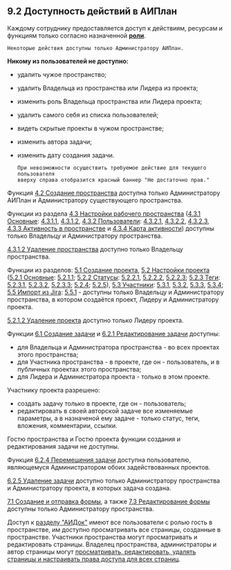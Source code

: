 ## 9.2 Доступность действий в АИПлан

 Каждому сотруднику предоставляется доступ к действиям, ресурсам и функциям только согласно назначенной [**роли**](9.1_roles.md).

    Некоторые действия доступны только Администратору АИПлан.  

**Никому из пользователей не доступно:**

- удалить чужое пространство;  
- удалить Владельца из пространства или Лидера из проекта;   
- изменить роль Владельца пространства или Лидера проекта;
- удалить самого себя из списка пользователей;
- видеть скрытые проекты в чужом пространстве;
- изменить автора задачи;
- изменить дату создания задачи.  

      При невозможности осуществить требуемое действие для текущего пользователя
      вверху справа отобразится красный баннер "Не достаточно прав."  

Функция [4.2 Создание пространства](../4_workspace/4.2_create.md) доступна только Администратору АИПлан и Администратору существующего пространства.

Функции из раздела [4.3 Настройки рабочего пространства](../4_workspace/4.3_settings/4.3_settings.md) ([4.3.1 Основные](../4_workspace/4.3_settings/4.3.1_main/4.3.1_main_.md): [4.3.1.1](../4_workspace/4.3_settings/4.3.1_main/4.3.1.1_edit.md), [4.3.1.2](../4_workspace/4.3_settings/4.3.1_main/4.3.1.2_delete.md), [4.3.2 Пользователи](../4_workspace/4.3_settings/4.3.2_members/4.3.2_members.md): [4.3.2.1](../4_workspace/4.3_settings/4.3.2_members/4.3.2.1_+member.md), [4.3.2.2](../4_workspace/4.3_settings/4.3.2_members/4.3.2.2_edit.md), [4.3.2.3](../4_workspace/4.3_settings/4.3.2_members/4.3.2.3_delete.md), [4.3.3 Активность в пространстве](../4_workspace/4.3_settings/4.3.3_workspace_activity.md) и [4.3.4 Карта активности](../4_workspace/4.3_settings/4.3.4_activity_map.md)) доступны только Владельцу и Администратору пространства.  

[4.3.1.2 Удаление пространства](../4_workspace/4.3_settings/4.3.1_main/4.3.1.2_delete.md) доступно только Владельцу пространства.

Функции из разделов: [5.1 Создание проекта](../5_project/5.1_create.md), [5.2 Настройки проекта](../5_project/5.2_setting/5.2_settings.md) ([5.2.1 Основные](../5_project/5.2_setting/5.2.1_main/5.2.1_main.md): [5.2.1.1](../5_project/5.2_setting/5.2.1_main/5.2.1.1_edit.md); [5.2.2 Статусы](../5_project/5.2_setting/5.2.2_states/5.2.2_states.md): [5.2.2.1](../5_project/5.2_setting/5.2.2_states/5.2.2.1_create.md), [5.2.2.2](../5_project/5.2_setting/5.2.2_states/5.2.2.2_edit.md), [5.2.2.3](../5_project/5.2_setting/5.2.2_states/5.2.2.3_delete.md); [5.2.3 Теги](../5_project/5.2_setting/5.2.3_tags/5.2.3_tags.md): [5.2.3.1](../5_project/5.2_setting/5.2.3_tags/5.2.3.1_create.md), [5.2.3.2](../5_project/5.2_setting/5.2.3_tags/5.2.3.2_edit.md), [5.2.3.3](../5_project/5.2_setting/5.2.3_tags/5.2.3.3_delete.md); [5.2.4](../5_project/5.2_setting/5.2.4_scripts/5.2.4_scripts.md); [5.2.5](../5_project/5.2_setting/5.2.5_project_activity.md)), [5.3 Участники](../5_project/5.3_members/5.3_members.md): [5.3.1](../5_project/5.3_members/5.3.1_+members.md), [5.3.2](../5_project/5.3_members/5.3.2_edit.md), [5.3.3](../5_project/5.3_members/5.3.3_control.md), [5.3.4](../5_project/5.3_members/5.3.4_delete.md); [5.5 Импорт из Jira](../5_project/5.5_import_project/5.5_import_project.md): [5.5.1](../5_project/5.5_import_project/5.5.1_API_token.md)  - доступны только Владельцу и Администратору пространства, в котором создаётся проект, Лидеру и Администратору проекта.

[5.2.1.2 Удаление проекта](../5_project/5.2_setting/5.2.1_main/5.2.1.2_delete.md) доступно только Лидеру проекта.

Функции [6.1 Создание задачи](../6_task/6.1_create.md) и [6.2.1 Редактирование задачи](../6_task/6.2_task_page/6.2.1_edit_task/6.2.1_edit_task.md) доступны:

- для Владельца и Администратора пространства - во всех проектах этого пространства;
- для Участника пространства - в проекте, где он - пользователь, и в публичных проектах этого пространства;
- для Лидера и Администратора проекта - только в этом проекте.  

Участнику проекта разрешено:  

- создать задачу только в проекте, где он - пользователь;  
- редактировать в своей авторской задаче все изменяемые параметры, а в назначеной ему задаче - только статус, теги, вложения, комментарии, ссылки. 

Гостю пространства и Гостю проекта функции создания и редактирования задачи не доступны.  

Функция [6.2.4 Перемещения задачи](../6_task/6.2_task_page/6.2.4_relocate.md) доступна пользователю, являющемуся Администратором обоих задействованных проектов.  

[6.2.5 Удаление задачи](../6_task/6.2_task_page/6.2.5_delete.md) доступно только Администратору пространства и Администратору проекта, в которых задача создана. 

[7.1 Создание и отправка формы](../7_forms/7.1_create_form.md), а также [7.3 Редактирование формы](../7_forms/7.3_edit_form.md) доступны только Администратору пространства. 

Доступ к [разделу "АИДок"](../8_AIDoc/8_AIDoc.md) имеют все пользователи с ролью гость в пространстве, им доступно просматривать все страницы, созданные в пространстве. Участники пространства могут просматривать и редактировать страницы. Владелец пространства, администраторы и автор страницы могут [просматривать, редактировать, удалять страницы и настраивать права доступа для всех страниц](../8_AIDoc/8.2_AIDoc_actions.md).

